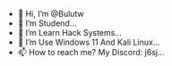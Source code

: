 - 👋 Hi, I’m @Bulutw
- 👀 I’m Studend...
- 🌱 I’m Learn Hack Systems...
- 💞️ I’m Use Windows 11 And Kali Linux...
- 📫 How to reach me? My Discord: j6sj...
